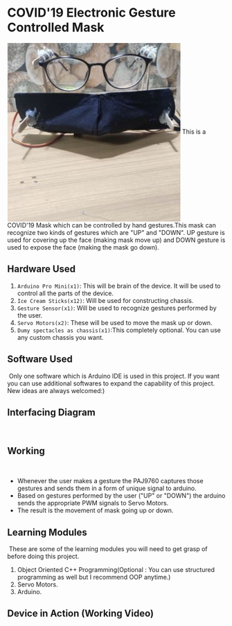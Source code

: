 # COVID'19 Electronic Gesture Controlled Mask
<img align = "center" width = "400" height = "412" src = "https://github.com/varun7860/Arduino-projects/blob/master/Covid-19_Electronic_Mask/Images/Mask_2.jpeg">
This is a COVID'19 Mask which can be controlled by hand gestures.This mask can recognize two kinds of gestures which are 
"UP" and "DOWN". UP gesture is used for covering up the face (making mask move up) and DOWN gesture is used to expose the 
face (making the mask go down).

## Hardware Used
1. `Arduino Pro Mini(x1)`: This will be brain of the device. It will be used to control all the parts of the device.
2. `Ice Cream Sticks(x12)`: Will be used for constructing chassis.
3. `Gesture Sensor(x1)`: Will be used to recognize gestures performed by the user.
4. `Servo Motors(x2)`: These will be used to move the mask up or down.
5. `Dumy spectacles as chassis(x1)`:This completely optional. You can use any custom chassis you want.

## Software Used
<img align = "center" width = "" height = "" src = "">
Only one software which is Arduino IDE is used in this project. If you want you can use additional softwares to expand
the capability of this project. New ideas are always welcomed:)

## Interfacing Diagram
<img align = "center" width = "" height = "" src = "">

## Working
 <img align = "center" width = "" height = "" src = "">
 
- Whenever the user makes a gesture the PAJ9760 captures those gestures and sends them in a form of unique signal 
  to arduino.
- Based on gestures performed by the user ("UP" or "DOWN") the arduino sends the appropriate PWM signals to Servo 
  Motors.
- The result is the movement of mask going up or down.

## Learning Modules
<img align = "center" width = "" height = "" src = "">
These are some of the learning modules you will need to get grasp of before doing this project.

1. Object Oriented C++ Programming(Optional : You can use structured programming as well but I recommend OOP anytime.)
2. Servo Motors.
3. Arduino.

## Device in Action (Working Video)

